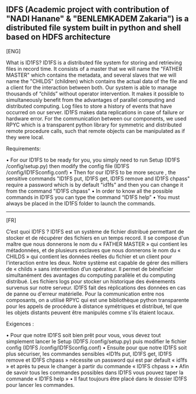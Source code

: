IDFS (Academic project with contribution of "NADI Hanane" & "BENLEMKADEM Zakaria") is a distributed file system built in python and shell based on HDFS architecture
-----------------------------------------------------------------------------------------------------------------------------------------------------------
[ENG]

What is ID1FS? ID1FS is a distributed file system for storing and retrieving files in record time. It consists of a master that we will name the "FATHER MASTER" which contains the metadata, and several slaves that we will name the "CHILDS" (children) which contains the actual data of the file and a client for the interaction between both. Our system is able to manage thousands of “childs” without operator intervention. It makes it possible to simultaneously benefit from the advantages of parallel computing and distributed computing. Log files to store a history of events that have occurred on our server. ID1FS makes data replications in case of failure or hardware error. For the communication between our components, we used RPYC which is a transparent python library for symmetric and distributed remote procedure calls, such that remote objects can be manipulated as if they were local.

Requirements:

• For our ID1FS to be ready for you, you simply need to run Setup (ID1FS /config/setup.py) then modify the config file (ID1FS /config/ID1FSconfig.conf) • Then for our ID1FS to be more secure , the sensitive commands "ID1FS put, ID1FS get, ID1FS remove and ID1FS chpass" require a password which is by default "id1fs" and then you can change it from the command "ID1FS chpass" • In order to know all the possible commands in ID1FS you can type the command “ID1FS help” • You must always be placed in the ID1FS folder to launch the commands.

-----------------------------------------------------------------------------------------------------------------------------------------------------------
[FR]

C’est quoi ID1FS ?
ID1FS est un système de fichier distribué permettant de stocker et de récupérer des fichiers en un temps record. Il se compose d'un maître que nous donnerons le nom du « FATHER MASTER » qui contient les métadonnées, et de plusieurs esclaves que nous donnerons le nom du  « CHILDS » qui contient les données réelles du fichier et un client pour l'interaction entre les deux.
Notre système est capable de gérer des milliers de  « childs » sans intervention d’un opérateur. Il permet de bénéficier simultanément des avantages du computing parallèle et du computing distribué. Les fichiers logs pour stocker un historique des événements survenus sur notre serveur. ID1FS fait des réplications des données en cas de panne ou d'erreur matérielle. Pour la communication entre nos composants, on a utilisé RPYC qui est une bibliothèque python transparente pour les appels de procédure à distance symétriques et distribué, tel que les objets distants peuvent être manipulés comme s'ils étaient locaux.


Exigences :

 •  Pour que notre ID1FS soit bien prêt pour vous, vous devez tout simplement lancer le Setup (ID1FS /config/setup.py) puis modifier le fichier config (ID1FS /config/ID1FSconfig.conf)
 •  Ensuite pour que notre ID1FS soit plus sécuriser,  les commandes sensibles «ID1fs put, ID1FS get, ID1FS remove et ID1FS chpass » nécessite un password qui est par default  « id1fs » et après tu peux le changer à partir du commande « ID1FS chpass »
 •  Afin de savoir tous les commandes possibles dans ID1FS vous pouvez taper la commande «  ID1FS help »
 •  Il faut toujours être placé dans le dossier ID1FS pour lancer les commandes. 
